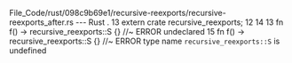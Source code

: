 File_Code/rust/098c9b69e1/recursive-reexports/recursive-reexports_after.rs --- Rust
 .                                                                                                                                                           13 extern crate recursive_reexports;
12                                                                                                                                                           14 
13 fn f() -> recursive_reexports::S {} //~ ERROR undeclared                                                                                                  15 fn f() -> recursive_reexports::S {} //~ ERROR type name `recursive_reexports::S` is undefined

